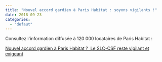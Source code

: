 ```yaml
---
title: "Nouvel accord gardien à Paris Habitat : soyons vigilants !"
date: 2018-09-23
categories: 
  - "defaut"
---
```


Consultez l'information diffusée à 120 000 locataires de Paris Habitat :

[Nouvel accord gardien à Paris Habitat ?  Le SLC-CSF reste vigilant et exigeant](/uploads/Tract-PH-Gardien-2018v6final2.pdf)
